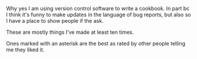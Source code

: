 Why yes I am using version control software to write a cookbook. In part bc I think it's funny to make updates in the language of bug reports, but also so I have a place to show people if the ask.

These are mostly things I've made at least ten times.

Ones marked with an asterisk are the best as rated by other people telling me they liked it.
